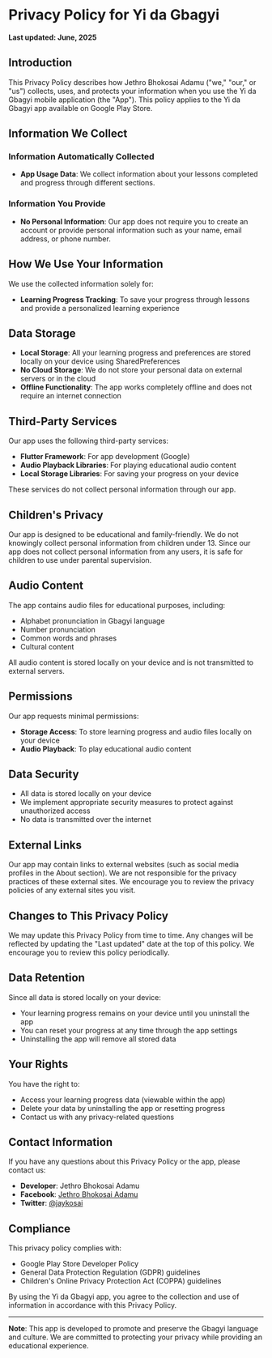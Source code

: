 # Privacy Policy for Yi da Gbagyi

**Last updated: June, 2025**

## Introduction

This Privacy Policy describes how Jethro Bhokosai Adamu ("we," "our," or "us") collects, uses, and protects your information when you use the Yi da Gbagyi mobile application (the "App"). This policy applies to the Yi da Gbagyi app available on Google Play Store.

## Information We Collect

### Information Automatically Collected
- **App Usage Data**: We collect information about your lessons completed and progress through different sections.

### Information You Provide
- **No Personal Information**: Our app does not require you to create an account or provide personal information such as your name, email address, or phone number.

## How We Use Your Information

We use the collected information solely for:
- **Learning Progress Tracking**: To save your progress through lessons and provide a personalized learning experience

## Data Storage

- **Local Storage**: All your learning progress and preferences are stored locally on your device using SharedPreferences
- **No Cloud Storage**: We do not store your personal data on external servers or in the cloud
- **Offline Functionality**: The app works completely offline and does not require an internet connection

## Third-Party Services

Our app uses the following third-party services:
- **Flutter Framework**: For app development (Google)
- **Audio Playback Libraries**: For playing educational audio content
- **Local Storage Libraries**: For saving your progress on your device

These services do not collect personal information through our app.

## Children's Privacy

Our app is designed to be educational and family-friendly. We do not knowingly collect personal information from children under 13. Since our app does not collect personal information from any users, it is safe for children to use under parental supervision.

## Audio Content

The app contains audio files for educational purposes, including:
- Alphabet pronunciation in Gbagyi language
- Number pronunciation
- Common words and phrases
- Cultural content

All audio content is stored locally on your device and is not transmitted to external servers.

## Permissions

Our app requests minimal permissions:
- **Storage Access**: To store learning progress and audio files locally on your device
- **Audio Playback**: To play educational audio content

## Data Security

- All data is stored locally on your device
- We implement appropriate security measures to protect against unauthorized access
- No data is transmitted over the internet

## External Links

Our app may contain links to external websites (such as social media profiles in the About section). We are not responsible for the privacy practices of these external sites. We encourage you to review the privacy policies of any external sites you visit.

## Changes to This Privacy Policy

We may update this Privacy Policy from time to time. Any changes will be reflected by updating the "Last updated" date at the top of this policy. We encourage you to review this policy periodically.

## Data Retention

Since all data is stored locally on your device:
- Your learning progress remains on your device until you uninstall the app
- You can reset your progress at any time through the app settings
- Uninstalling the app will remove all stored data

## Your Rights

You have the right to:
- Access your learning progress data (viewable within the app)
- Delete your data by uninstalling the app or resetting progress
- Contact us with any privacy-related questions

## Contact Information

If you have any questions about this Privacy Policy or the app, please contact us:

- **Developer**: Jethro Bhokosai Adamu
- **Facebook**: [Jethro Bhokosai Adamu](https://facebook.com/jaykosai01/)
- **Twitter**: [@jaykosai](https://twitter.com/jaykosai)

## Compliance

This privacy policy complies with:
- Google Play Store Developer Policy
- General Data Protection Regulation (GDPR) guidelines
- Children's Online Privacy Protection Act (COPPA) guidelines

By using the Yi da Gbagyi app, you agree to the collection and use of information in accordance with this Privacy Policy.

---

**Note**: This app is developed to promote and preserve the Gbagyi language and culture. We are committed to protecting your privacy while providing an educational experience. 
